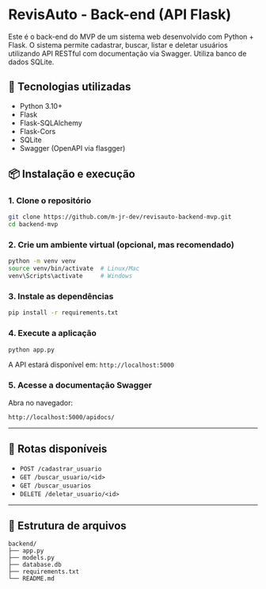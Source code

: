 # RevisAuto - Back-end (API Flask)

Este é o back-end do MVP de um sistema web desenvolvido com Python + Flask. O sistema permite cadastrar, buscar, listar e deletar usuários utilizando API RESTful com documentação via Swagger. Utiliza banco de dados SQLite.

## 🚀 Tecnologias utilizadas

- Python 3.10+
- Flask
- Flask-SQLAlchemy
- Flask-Cors
- SQLite
- Swagger (OpenAPI via flasgger)

## 📦 Instalação e execução

### 1. Clone o repositório

```bash
git clone https://github.com/m-jr-dev/revisauto-backend-mvp.git
cd backend-mvp
```

### 2. Crie um ambiente virtual (opcional, mas recomendado)

```bash
python -m venv venv
source venv/bin/activate  # Linux/Mac
venv\Scripts\activate     # Windows
```

### 3. Instale as dependências

```bash
pip install -r requirements.txt
```

### 4. Execute a aplicação

```bash
python app.py
```

A API estará disponível em: `http://localhost:5000`

### 5. Acesse a documentação Swagger

Abra no navegador:

```
http://localhost:5000/apidocs/
```

---

## 🧪 Rotas disponíveis

- `POST /cadastrar_usuario`
- `GET /buscar_usuario/<id>`
- `GET /buscar_usuarios`
- `DELETE /deletar_usuario/<id>`

---

## 📁 Estrutura de arquivos

```
backend/
├── app.py
├── models.py
├── database.db
├── requirements.txt
└── README.md
```
